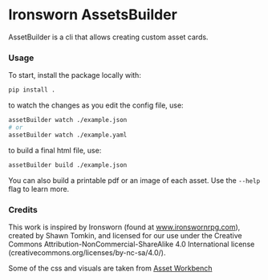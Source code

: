 # Ironsworn AssetsBuilder

AssetBuilder is a cli that allows creating custom asset cards.

### Usage

To start, install the package locally with:

```bash
pip install .
```

to watch the changes as you edit the config file, use:

```bash
assetBuilder watch ./example.json
# or
assetBuilder watch ./example.yaml
```

to build a final html file, use:

```bash
assetBuilder build ./example.json
```

You can also build a printable pdf or an image of each asset. Use the `--help` flag to learn more.

### Credits

This work is inspired by Ironsworn (found at www.ironswornrpg.com), created by Shawn Tomkin, and licensed for our use under the Creative Commons Attribution-NonCommercial-ShareAlike 4.0 International license (creativecommons.org/licenses/by-nc-sa/4.0/).

Some of the css and visuals are taken from [Asset Workbench](https://effortlessmountain.github.io/ironsworn-asset-workbench/)

